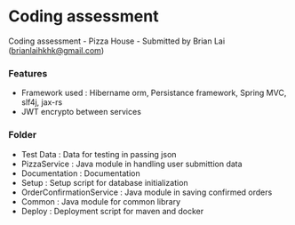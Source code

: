 # Coding assessment
Coding assessment - Pizza House - Submitted by Brian Lai (brianlaihkhk@gmail.com)

### Features

- Framework used : Hibername orm, Persistance framework, Spring MVC, slf4j, jax-rs
- JWT encrypto between services

### Folder

- Test Data : Data for testing in passing json
- PizzaService : Java module in handling user submittion data
- Documentation : Documentation
- Setup : Setup script for database initialization
- OrderConfirmationService : Java module in saving confirmed orders
- Common : Java module for common library
- Deploy : Deployment script for maven and docker